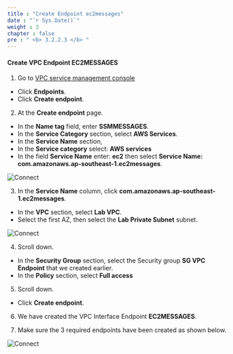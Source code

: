 ```yaml
---
title : "Create Endpoint ec2messages"
date : "`r Sys.Date()`"
weight : 3
chapter : false
pre : " <b> 3.2.2.3 </b> "
---
```



#### Create VPC Endpoint EC2MESSAGES

1. Go to [VPC service management console](https://console.aws.amazon.com/vpc/home)
  + Click **Endpoints**.
  + Click **Create endpoint**.
  
2. At the **Create endpoint** page.
  + In the **Name tag** field, enter **SSMMESSAGES**.
  + In the **Service Category** section, select **AWS Services**.
  + In the **Service Name** section,
  + In the **Service category** select: **AWS services**
  + In the field **Service Name** enter: **ec2** then select **Service Name: com.amazonaws.ap-southeast-1.ec2messages**.

![Connect](/aws/images/3.connect/015-connect.png)

3. In the **Service Name** column, click **com.amazonaws.ap-southeast-1.ec2messages**.
  + In the **VPC** section, select **Lab VPC**.
  + Select the first AZ, then select the **Lab Private Subnet** subnet.
  
![Connect](/aws/images/3.connect/016-connect.png)

4. Scroll down.
  + In the **Security Group** section, select the Security group **SG VPC Endpoint** that we created earlier.
  + In the **Policy** section, select **Full access**

5. Scroll down.
  + Click **Create endpoint**.

6. We have created the VPC Interface Endpoint **EC2MESSAGES**.

7. Make sure the 3 required endpoints have been created as shown below.

![Connect](/aws/images/3.connect/018-connect.png)